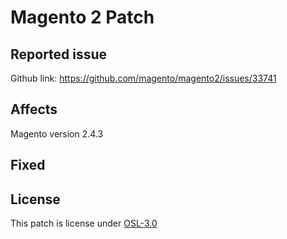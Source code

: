 # Magento 2 Patch

## Reported issue
Github link: https://github.com/magento/magento2/issues/33741

## Affects
Magento version 2.4.3

## Fixed


## License
This patch is license under [OSL-3.0](./LICENSE)
